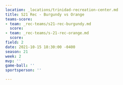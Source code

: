 ```yaml
---
location: _locations/trinidad-recreation-center.md
title: S21 Rec - Burgundy vs Orange
teams-score:
- team: _rec-teams/s21-rec-burgundy.md
  score: 
- team: _rec-teams/s-21-rec-orange.md
  score: 
field: 2
date: 2021-10-15 18:30:00 -0400
season: 21
week: 2
mvp: ''
game-ball: ''
sportsperson: ''

---
```

